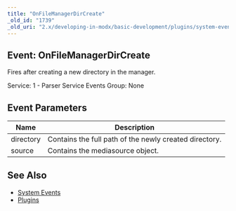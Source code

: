 ```yaml
---
title: "OnFileManagerDirCreate"
_old_id: "1739"
_old_uri: "2.x/developing-in-modx/basic-development/plugins/system-events/onfilemanagerdircreate"
---
```


## Event: OnFileManagerDirCreate

 Fires after creating a new directory in the manager.

 Service: 1 - Parser Service Events 
 Group: None

## Event Parameters

 | Name | Description |
|------|-------------|
| directory | Contains the full path of the newly created directory. |
| source | Contains the mediasource object. |
## See Also

- [System Events](developing-in-modx/basic-development/plugins/system-events)
- [Plugins](developing-in-modx/basic-development/plugins)